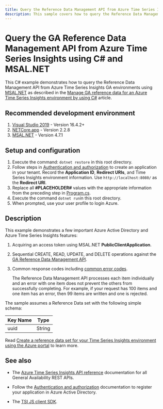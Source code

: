 ```yaml
---
title: Query the Reference Data Management API from Azure Time Series Insights GA environments using C# and MSAL.NET
description: This sample covers how to query the Reference Data Management API from Azure Time Series Insights GA environments using C# and MSAL.NET.
---
```


# Query the GA Reference Data Management API from Azure Time Series Insights using C# and MSAL.NET

This C# example demonstrates how to query the Reference Data Management API from Azure Time Series Insights GA environments using [MSAL.NET](https://github.com/AzureAD/microsoft-authentication-library-for-dotnet) as described in the [Manage GA reference data for an Azure Time Series Insights environment by using C#](https://docs.microsoft.com/azure/time-series-insights/time-series-insights-manage-reference-data-csharp) article.

## Recommended development environment

1. [Visual Studio 2019](https://visualstudio.microsoft.com/vs/) - Version 16.4.2+
1. [NETCore.app](https://www.nuget.org/packages/Microsoft.NETCore.App/2.2.8) - Version 2.2.8
1. [MSAL.NET](https://www.nuget.org/packages/Microsoft.Identity.Client/) - Version 4.7.1

## Setup and configuration

1. Execute the command: `dotnet restore` in this root directory.
1. Follow steps in [Authentication and authorization](https://docs.microsoft.com/azure/time-series-insights/time-series-insights-authentication-and-authorization) to create an application in your tenant. Record the **Application ID**, **Redirect URIs**, and Time Series Insights environment information. Use `http://localhost:8080/` as the **Redirect URI**.
1. Replace all **#PLACEHOLDER#** values with the appropriate information from the preceding step in [Program.cs](./Program.cs).
1. Execute the command `dotnet run`in this root directory.
1. When prompted, use your user profile to login Azure.

## Description

This example demonstrates a few important Azure Active Directory and Azure Time Series Insights features:

1. Acquiring an access token using MSAL.NET **PublicClientApplication**.
1. Sequential CREATE, READ, UPDATE, and DELETE operations against the [GA Reference Data Management API](https://docs.microsoft.com/rest/api/time-series-insights/ga-reference-data-api).
1. Common response codes including [common error codes](https://docs.microsoft.com/rest/api/time-series-insights/ga-reference-data-api#validation-and-error-handling).

    The Reference Data Management API processes each item individually and an error with one item does not prevent the others from successfully completing. For example, if your request has 100 items and one item has an error, then 99 items are written and one is rejected. 

The sample assumes a Reference Data set with the following simple schema:

| Key Name | Type |
| --- | --- |
| uuid | String |

Read [Create a reference data set for your Time Series Insights environment using the Azure portal](https://docs.microsoft.com/azure/time-series-insights/time-series-insights-add-reference-data-set) to learn more.

## See also

* The [Azure Time Series Insights API reference](https://docs.microsoft.com/rest/api/time-series-insights/ga) documentation for all General Availability REST APIs.

* Follow the [Authentication and authorization](https://docs.microsoft.com/azure/time-series-insights/time-series-insights-authentication-and-authorization#summary-and-best-practices) documentation to register your application in Azure Active Directory.

* The [TSI JS client SDK](https://github.com/microsoft/tsiclient/blob/master/docs/API.md).
